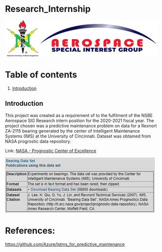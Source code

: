 # Research_Internship

![This is a alt text.](images/ASIG_Logo.PNG "Aerospace SIG Logo")


# Table of contents
1. [Introduction](#introduction)

<!--
see how to make table of contents in markdown: https://stackoverflow.com/questions/11948245/markdown-to-create-pages-and-table-of-contents


2. [Some paragraph](#paragraph1)
    1. [Sub paragraph](#subparagraph1)
3. [Another paragraph](#paragraph2)
-->
## Introduction <a name="introduction"></a>
This project was created as a requirement of to the fulfilment of the NSBE Aerospace SIG Research intern position for the 2020-2021 fiscal year. The project chosen was a predictive maintenance problem on data for a Rexnort ZA-2115 bearing generated by the center of Intelligent Maintenance Systems (IMS) at the University of Cincinnati.
Dataset was obtained from NASA progrostic data repository.

Link:
[NASA - Prognostic Center of Excellence](https://ti.arc.nasa.gov/tech/dash/groups/pcoe/prognostic-data-repository/#bearing)

![This is a alt text.](images/Bearing_Data_Set.PNG "Aerospace SIG Logo")


<!--
## Some paragraph <a name="paragraph1"></a>
The first paragraph text

### Sub paragraph <a name="subparagraph1"></a>
This is a sub paragraph, formatted in heading 3 style

## Another paragraph <a name="paragraph2"></a>
The second paragraph text

-->

# References:

https://github.com/Azure/lstms_for_predictive_maintenance
